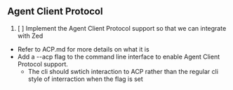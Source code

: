 ## Agent Client Protocol
1. [ ] Implement the Agent Client Protocol support so that we can integrate with Zed
 - Refer to ACP.md for more details on what it is
 - Add a --acp flag to the command line interface to enable Agent Client Protocol support.
   - The cli should swtich interaction to ACP rather than the regular cli style of interraction when the flag is set
